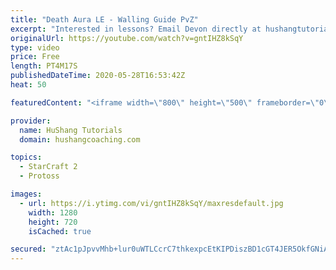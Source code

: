 ```yaml
---
title: "Death Aura LE - Walling Guide PvZ"
excerpt: "Interested in lessons? Email Devon directly at hushangtutorials@outlook.com ------------------------------------------------------------------------------------------------------- Want to support HuShang Tutorials directly? Patreon is a website where you can contribute a monthly donation that will help"
originalUrl: https://youtube.com/watch?v=gntIHZ8kSqY
type: video
price: Free
length: PT4M17S
publishedDateTime: 2020-05-28T16:53:42Z
heat: 50

featuredContent: "<iframe width=\"800\" height=\"500\" frameborder=\"0\" src=\"https://www.youtube.com/embed/gntIHZ8kSqY\" allow=\"accelerometer; autoplay; encrypted-media; gyroscope; picture-in-picture\" allowfullscreen></iframe>"

provider:
  name: HuShang Tutorials
  domain: hushangcoaching.com

topics:
  - StarCraft 2
  - Protoss

images:
  - url: https://i.ytimg.com/vi/gntIHZ8kSqY/maxresdefault.jpg
    width: 1280
    height: 720
    isCached: true

secured: "ztAc1pJpvvMhb+lur0uWTLCcrC7thkexpcEtKIPDiszBD1cGT4JER5OkfGNiAL9tGli9boNbBvYa8jDx5MKKYc2HNfP3+bFG6KEiA99bih5Dxv9f6TIjaFF0QOjZjx8/AEEr7nmdwREPZ5HWyzm3R9OjgP6FmPwRUaV3OrskOGF9snpSmmcEBy+KR1zRJYDkrsehVJ+CYHuiPq30UrHjKkiYfpMvPMLF9iwajWz9AQ1dPfUI/W2GCV5rZjEhDNp4v36W+T9OCc6HENxE8/+u1xETTdNOHrOGl9vpz1AEwnud8X0wPtEclfGO0lrdqh6LD+bXJrg22b/t7+TE5O2Lt4zAcDUaobOsgB3TwVBQgohzggYMTmHv4QTK/8MLXaxiKXf0FRmUVqINcsxVGpmMjMgyn1GKS5PhpMcpjFzzasA=;p0D6zG8uDrs/8BMEi1qT0A=="
---
```


